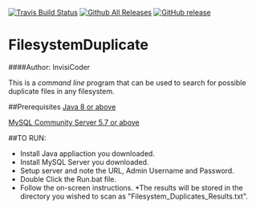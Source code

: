 [![Travis Build Status](https://travis-ci.org/InvisiCoder/FilesystemDuplicate.svg?branch=master)](https://travis-ci.org/InvisiCoder/FilesystemDuplicate)
[![Github All Releases](https://img.shields.io/github/downloads/InvisiCoder/FilesystemDuplicate/atom/total.svg?maxAge=2592000)](https://github.com/InvisiCoder/FilesystemDuplicate/releases)
[![GitHub release](https://img.shields.io/github/release/InvisiCoder/FilesystemDuplicate.svg?maxAge=2592000)](https://github.com/InvisiCoder/FilesystemDuplicate/releases)
# FilesystemDuplicate
####Author: InvisiCoder 

This is a _command line_ program that can be used to search for possible duplicate files in any filesystem.

##Prerequisites
[Java 8 or above](https://java.com/en/download)

[MySQL Community Server 5.7 or above](https://dev.mysql.com/downloads/mysql)

##TO RUN:
* Install Java appliaction you downloaded.
* Install MySQL Server you downloaded.
* Setup server and note the URL, Admin Username and Password.
* Double Click the Run.bat file.
* Follow the on-screen instructions.
*The results will be stored in the directory you wished to scan as "Filesystem_Duplicates_Results.txt".
